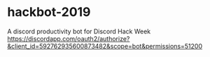 # hackbot-2019
A discord productivity bot for Discord Hack Week
https://discordapp.com/oauth2/authorize?&client_id=592762935600873482&scope=bot&permissions=51200
